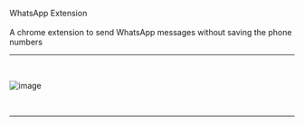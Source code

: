 WhatsApp Extension
<br>
<br>
A chrome extension to send WhatsApp messages without saving the phone numbers
<br>
<hr>
<br>

![image](https://user-images.githubusercontent.com/70762626/177007223-f859087b-d080-43ae-bcd1-a6da1138eea5.png)

<br>
<hr>
<br>

